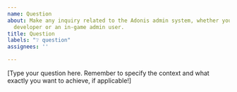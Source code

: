 ```yaml
---
name: Question
about: Make any inquiry related to the Adonis admin system, whether you're a game
  developer or an in-game admin user.
title: Question
labels: "❔ question"
assignees: ''

---
```


[Type your question here. Remember to specify the context and what exactly you want to achieve, if applicable!]
